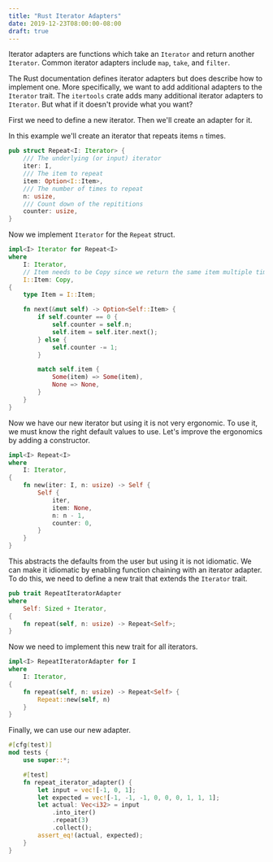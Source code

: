 ```yaml
---
title: "Rust Iterator Adapters"
date: 2019-12-23T08:00:00-08:00
draft: true
---
```


Iterator adapters are functions which take an `Iterator` and return another `Iterator`.
Common iterator adapters include `map`, `take`, and `filter`.

The Rust documentation defines iterator adapters but does describe how to implement one.
More specifically, we want to add additional adapters to the `Iterator` trait.
The `itertools` crate adds many additional iterator adapters to `Iterator`.
But what if it doesn't provide what you want?

First we need to define a new iterator.
Then we'll create an adapter for it.

In this example we'll create an iterator that repeats items `n` times.

```rust
pub struct Repeat<I: Iterator> {
    /// The underlying (or input) iterator
    iter: I,
    /// The item to repeat
    item: Option<I::Item>,
    /// The number of times to repeat
    n: usize,
    /// Count down of the repititions
    counter: usize,
}
```

Now we implement `Iterator` for the `Repeat` struct.

```rust
impl<I> Iterator for Repeat<I>
where
    I: Iterator,
    // Item needs to be Copy since we return the same item multiple times
    I::Item: Copy,
{
    type Item = I::Item;

    fn next(&mut self) -> Option<Self::Item> {
        if self.counter == 0 {
            self.counter = self.n;
            self.item = self.iter.next();
        } else {
            self.counter -= 1;
        }

        match self.item {
            Some(item) => Some(item),
            None => None,
        }
    }
}
```

Now we have our new iterator but using it is not very ergonomic.
To use it, we must know the right default values to use.
Let's improve the ergonomics by adding a constructor.

```rust
impl<I> Repeat<I>
where
    I: Iterator,
{
    fn new(iter: I, n: usize) -> Self {
        Self {
            iter,
            item: None,
            n: n - 1,
            counter: 0,
        }
    }
}
```

This abstracts the defaults from the user but using it is not idiomatic.
We can make it idiomatic by enabling function chaining with an iterator adapter.
To do this, we need to define a new trait that extends the `Iterator` trait.

```rust
pub trait RepeatIteratorAdapter
where
    Self: Sized + Iterator,
{
    fn repeat(self, n: usize) -> Repeat<Self>;
}
```

Now we need to implement this new trait for all iterators.

```rust
impl<I> RepeatIteratorAdapter for I
where
    I: Iterator,
{
    fn repeat(self, n: usize) -> Repeat<Self> {
        Repeat::new(self, n)
    }
}
```

Finally, we can use our new adapter.

```rust
#[cfg(test)]
mod tests {
    use super::*;

    #[test]
    fn repeat_iterator_adapter() {
        let input = vec![-1, 0, 1];
        let expected = vec![-1, -1, -1, 0, 0, 0, 1, 1, 1];
        let actual: Vec<i32> = input
            .into_iter()
            .repeat(3)
            .collect();
        assert_eq!(actual, expected);
    }
}
```
